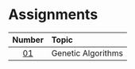 # Assignments

|  Number   | Topic              |
| :-------: | :----------------- |
| [01](01/) | Genetic Algorithms |
